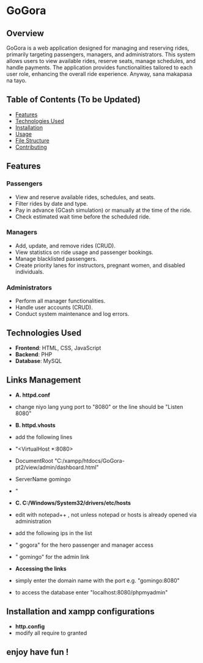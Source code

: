 # GoGora 

## Overview
GoGora is a web application designed for managing and reserving rides, primarily targeting passengers, managers, and administrators.
This system allows users to view available rides, reserve seats, manage schedules, and handle payments. 
The application provides functionalities tailored to each user role, enhancing the overall ride experience.
Anyway, sana makapasa na tayo. 

## Table of Contents (To be Updated) 
- [Features](#features)
- [Technologies Used](#technologies-used)
- [Installation](#installation)
- [Usage](#usage)
- [File Structure](#file-structure)
- [Contributing](#contributing)


## Features
### Passengers
- View and reserve available rides, schedules, and seats.
- Filter rides by date and type.
- Pay in advance (GCash simulation) or manually at the time of the ride.
- Check estimated wait time before the scheduled ride.

### Managers
- Add, update, and remove rides (CRUD).
- View statistics on ride usage and passenger bookings.
- Manage blacklisted passengers.
- Create priority lanes for instructors, pregnant women, and disabled individuals.

### Administrators
- Perform all manager functionalities.
- Handle user accounts (CRUD).
- Conduct system maintenance and log errors.

## Technologies Used
- **Frontend**: HTML, CSS, JavaScript
- **Backend**: PHP
- **Database**: MySQL

## Links Management
- **A. httpd.conf**
- change niyo lang yung port to "8080" or the line should be "Listen 8080"

- **B. httpd.vhosts**
- add the following lines 
- "<VirtualHost *:8080>
-    DocumentRoot "C:/xampp/htdocs/GoGora-pt2/view/admin/dashboard.html"           
-    ServerName gomingo
- </VirtualHost>" 

- **C. C:/Windows/System32/drivers/etc/hosts**
- edit with notepad++ , not unless notepad or hosts is already opened via administration 
- add the following ips in the list
- "<your ip address> gogora" for the hero passenger and manager access
- "<your ip address> gomingo" for the admin link

- **Accessing the links**
- simply enter the domain name with the port e.g. "gomingo:8080"
- to access the database enter "localhost:8080/phpmyadmin"

## Installation and xampp configurations
- **http.config**
- modify all require to granted


## enjoy have fun !


